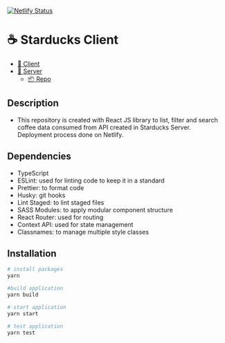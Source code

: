 [![Netlify Status](https://api.netlify.com/api/v1/badges/a5f309d7-8075-41b4-91ed-7fd39529153f/deploy-status)](https://app.netlify.com/sites/starducks-client/deploys)

# ☕️ Starducks Client

- [🔗 Client](https://starducks-client.netlify.app)
- [🔗 Server](https://starducks-server.herokuapp.com/api-docs)
  - [📦 Repo](https://github.com/damla/starducks-server)

## Description

- This repository is created with React JS library to list, filter and search coffee data consumed from API created in Starducks Server. Deployment process done on Netlify.

## Dependencies

- TypeScript
- ESLint: used for linting code to keep it in a standard
- Prettier: to format code
- Husky: git hooks
- Lint Staged: to lint staged files
- SASS Modules: to apply modular component structure
- React Router: used for routing
- Context API: used for state management
- Classnames: to manage multiple style classes

## Installation

```bash
# install packages
yarn

#build application
yarn build

# start application
yarn start

# test application
yarn test
```
